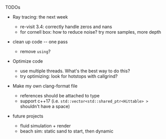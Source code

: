 TODOs

* Ray tracing: the next week
  * re-visit 3.4: correctly handle zeros and nans
  * for cornell box: how to reduce noise? try more samples, more depth

* clean up code -- one pass
  * remove `using`?

* Optimize code
  * use multiple threads. What's the best way to do this?
  * try optimizing: look for hotstops with callgrind?
* Make my own clang-format file
  * references should be attached to type
  * support c++17 (i.e. `std::vector<std::shared_ptr<Hittable> >` shouldn't have a space)

* future projects
  * fluid simulation + render
  * beach sim: static sand to start, then dynamic
